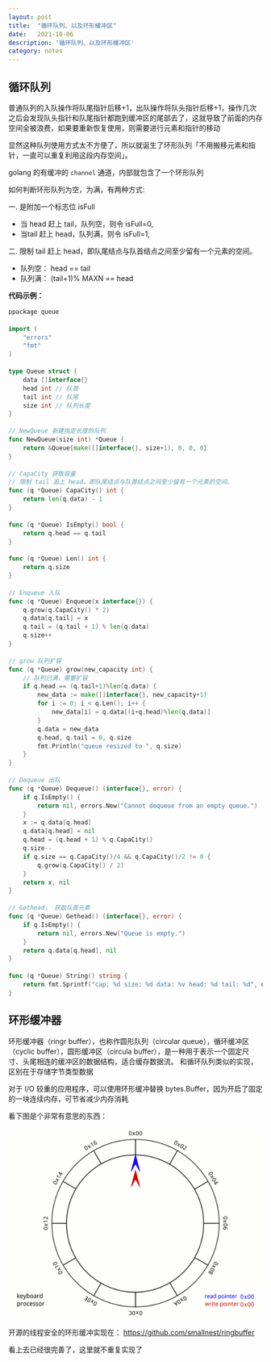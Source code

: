 ```yaml
---
layout: post
title:  "循环队列、以及环形缓冲区"
date:   2021-10-06
description: '循环队列、以及环形缓冲区'
category: notes
---
```


## 循环队列

普通队列的入队操作将队尾指针后移+1，出队操作将队头指针后移+1，操作几次之后会发现队头指针和队尾指针都跑到缓冲区的尾部去了，这就导致了前面的内存空间全被浪费，如果要重新恢复使用，则需要进行元素和指针的移动

显然这种队列使用方式太不方便了，所以就诞生了环形队列「不用搬移元素和指针，一直可以重复利用这段内存空间」。

golang 的有缓冲的 `channel` 通道，内部就包含了一个环形队列

如何判断环形队列为空，为满，有两种方式:

一. 是附加一个标志位 isFull
- 当 head 赶上 tail，队列空，则令 isFull=0,
- 当tail 赶上 head，队列满，则令 isFull=1,
 
二. 限制 tail 赶上 head，即队尾结点与队首结点之间至少留有一个元素的空间。

- 队列空：   head == tail
- 队列满：   (tail+1)% MAXN == head

**代码示例：**

```go
ppackage queue

import (
	"errors"
	"fmt"
)

type Queue struct {
	data []interface{}
	head int // 队首
	tail int // 队尾
	size int // 队列长度
}

// NewQueue 新建指定长度的队列
func NewQueue(size int) *Queue {
	return &Queue{make([]interface{}, size+1), 0, 0, 0}
}

// CapaCity 获取容量
// 限制 tail 追上 head，即队尾结点与队首结点之间至少留有一个元素的空间。
func (q *Queue) CapaCity() int {
	return len(q.data) - 1
}

func (q *Queue) IsEmpty() bool {
	return q.head == q.tail
}

func (q *Queue) Len() int {
	return q.size
}

// Enqueue 入队
func (q *Queue) Enqueue(x interface{}) {
	q.grow(q.CapaCity() * 2)
	q.data[q.tail] = x
	q.tail = (q.tail + 1) % len(q.data)
	q.size++
}

// grow 队列扩容
func (q *Queue) grow(new_capacity int) {
	// 队列已满，需要扩容
	if q.head == (q.tail+1)%len(q.data) {
		new_data := make([]interface{}, new_capacity+1)
		for i := 0; i < q.Len(); i++ {
			new_data[i] = q.data[(i+q.head)%len(q.data)]
		}
		q.data = new_data
		q.head, q.tail = 0, q.size
		fmt.Println("queue resized to ", q.size)
	}
}

// Dequeue 出队
func (q *Queue) Dequeue() (interface{}, error) {
	if q.IsEmpty() {
		return nil, errors.New("Cannot dequeue from an empty queue.")
	}
	x := q.data[q.head]
	q.data[q.head] = nil
	q.head = (q.head + 1) % q.CapaCity()
	q.size--
	if q.size == q.CapaCity()/4 && q.CapaCity()/2 != 0 {
		q.grow(q.CapaCity() / 2)
	}
	return x, nil
}

// Gethead， 获取队首元素
func (q *Queue) Gethead() (interface{}, error) {
	if q.IsEmpty() {
		return nil, errors.New("Queue is empty.")
	}
	return q.data[q.head], nil
}

func (q *Queue) String() string {
	return fmt.Sprintf("cap: %d size: %d data: %v head: %d tail: %d", q.CapaCity(), q.Len(), q.data, q.head, q.tail)
}
```



## 环形缓冲器

环形缓冲器（ringr buffer），也称作圆形队列（circular queue），循环缓冲区（cyclic buffer），圆形缓冲区（circula buffer），是一种用于表示一个固定尺寸、头尾相连的缓冲区的数据结构，适合缓存数据流。
和循环队列类似的实现，区别在于存储字节类型数据


对于 I/O 较重的应用程序，可以使用环形缓冲替换 bytes.Buffer，因为开启了固定的一块连续内存，可节省减少内存消耗

看下图是个非常有意思的东西：

<img src="/assets/images/blog/Circular_Buffer_Animation.gif">

开源的线程安全的环形缓冲实现在：
https://github.com/smallnest/ringbuffer

看上去已经很完善了，这里就不重复实现了

